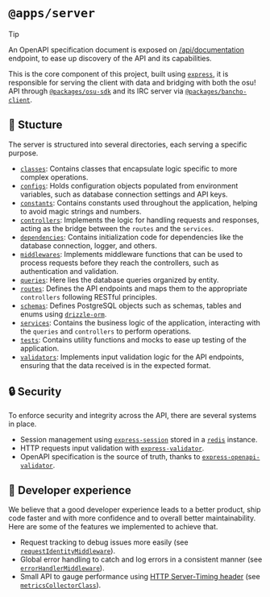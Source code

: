 # `@apps/server`

> [!TIP]
> An OpenAPI specification document is exposed on [/api/documentation](https://dev.osu-tournament-manager.app/api/documentation/) endpoint, to ease up discovery of the API and its capabilities.

This is the core component of this project, built using [`express`](https://expressjs.com/), it is responsible for serving the client with data and bridging with both the osu! API through [`@packages/osu-sdk`](./packages-osu-sdk.md) and its IRC server via [`@packages/bancho-client`](./packages-bancho-client).

## 📁 Stucture

The server is structured into several directories, each serving a specific purpose.

- [`classes`](../../apps/server/src/classes/): Contains classes that encapsulate logic specific to more complex operations.
- [`configs`](../../apps/server/src/configs/): Holds configuration objects populated from environment variables, such as database connection settings and API keys.
- [`constants`](../../apps/server/src/constants/): Contains constants used throughout the application, helping to avoid magic strings and numbers.
- [`controllers`](../../apps/server/src/controllers/): Implements the logic for handling requests and responses, acting as the bridge between the `routes` and the `services`.
- [`dependencies`](../../apps/server/src/dependencies/): Contains initialization code for dependencies like the database connection, logger, and others.
- [`middlewares`](../../apps/server/src/middlewares/): Implements middleware functions that can be used to process requests before they reach the controllers, such as authentication and validation.
- [`queries`](../../apps/server/src/queries/): Here lies the database queries organized by entity.
- [`routes`](../../apps/server/src/routes/): Defines the API endpoints and maps them to the appropriate `controllers` following RESTful principles.
- [`schemas`](../../apps/server/src/schemas/): Defines PostgreSQL objects such as schemas, tables and enums using [`drizzle-orm`](https://orm.drizzle.team/).
- [`services`](../../apps/server/src/services/): Contains the business logic of the application, interacting with the `queries` and `controllers` to perform operations.
- [`tests`](../../apps/server/src/tests/): Contains utility functions and mocks to ease up testing of the application.
- [`validators`](../../apps/server/src/validators/): Implements input validation logic for the API endpoints, ensuring that the data received is in the expected format.

## 🔒 Security

To enforce security and integrity across the API, there are several systems in place.

- Session management using [`express-session`](https://github.com/expressjs/session#readme) stored in a [`redis`](https://redis.io/) instance.
- HTTP requests input validation with [`express-validator`](https://express-validator.github.io/docs/).
- OpenAPI specification is the source of truth, thanks to [`express-openapi-validator`](https://github.com/cdimascio/express-openapi-validator#readme).

## 🤩 Developer experience

We believe that a good developer experience leads to a better product, ship code faster and with more confidence and to overall better maintainability. Here are some of the features we implemented to achieve that.

- Request tracking to debug issues more easily (see [`requestIdentityMiddleware`](../apps/server/src/middlewares/requestIdentityMiddleware.ts)).
- Global error handling to catch and log errors in a consistent manner (see [`errorHandlerMiddleware`](../apps/server/src/middlewares/errorHandlerMiddleware.ts)).
- Small API to gauge performance using [HTTP Server-Timing header](https://developer.mozilla.org/en-US/docs/Web/HTTP/Headers/Server-Timing) (see [`metricsCollectorClass`](../apps/server/src/classes/metricsCollectorClass.ts)).
